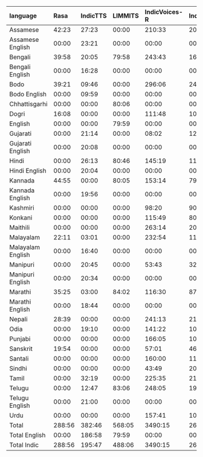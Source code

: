| language          | Rasa   | IndicTTS   | LIMMITS   | IndicVoices-R   | IndicVoices   | Total   |
|:------------------|:-------|:-----------|:----------|:----------------|:--------------|:--------|
| Assamese          | 42:23  | 27:23      | 00:00     | 210:33          | 203:03        | 483:23  |
| Assamese English  | 00:00  | 23:21      | 00:00     | 00:00           | 00:00         | 23:21   |
| Bengali           | 39:58  | 20:05      | 79:58     | 243:43          | 160:45        | 544:30  |
| Bengali English   | 00:00  | 16:28      | 00:00     | 00:00           | 00:00         | 16:28   |
| Bodo              | 39:21  | 09:46      | 00:00     | 296:06          | 244:45        | 590:00  |
| Bodo English      | 00:00  | 09:59      | 00:00     | 00:00           | 00:00         | 09:59   |
| Chhattisgarhi     | 00:00  | 00:00      | 80:06     | 00:00           | 00:00         | 80:06   |
| Dogri             | 16:08  | 00:00      | 00:00     | 111:48          | 103:57        | 231:54  |
| English           | 00:00  | 00:00      | 79:59     | 00:00           | 00:00         | 79:59   |
| Gujarati          | 00:00  | 21:14      | 00:00     | 08:02           | 12:43         | 42:00   |
| Gujarati English  | 00:00  | 20:08      | 00:00     | 00:00           | 00:00         | 20:08   |
| Hindi             | 00:00  | 26:13      | 80:46     | 145:19          | 110:45        | 363:04  |
| Hindi English     | 00:00  | 20:04      | 00:00     | 00:00           | 00:00         | 20:04   |
| Kannada           | 44:55  | 00:00      | 80:05     | 153:14          | 79:40         | 357:55  |
| Kannada English   | 00:00  | 19:56      | 00:00     | 00:00           | 00:00         | 19:56   |
| Kashmiri          | 00:00  | 00:00      | 00:00     | 98:20           | 90:28         | 188:48  |
| Konkani           | 00:00  | 00:00      | 00:00     | 115:49          | 80:25         | 196:15  |
| Maithili          | 00:00  | 00:00      | 00:00     | 263:14          | 200:46        | 464:00  |
| Malayalam         | 22:11  | 03:01      | 00:00     | 232:54          | 119:11        | 377:18  |
| Malayalam English | 00:00  | 16:40      | 00:00     | 00:00           | 00:00         | 16:40   |
| Manipuri          | 00:00  | 20:45      | 00:00     | 53:43           | 32:37         | 107:06  |
| Manipuri English  | 00:00  | 20:34      | 00:00     | 00:00           | 00:00         | 20:34   |
| Marathi           | 35:25  | 03:00      | 84:02     | 116:30          | 87:17         | 326:15  |
| Marathi English   | 00:00  | 18:44      | 00:00     | 00:00           | 00:00         | 18:44   |
| Nepali            | 28:39  | 00:00      | 00:00     | 241:13          | 214:13        | 484:06  |
| Odia              | 00:00  | 19:10      | 00:00     | 141:22          | 106:41        | 267:15  |
| Punjabi           | 00:00  | 00:00      | 00:00     | 166:05          | 104:03        | 270:09  |
| Sanskrit          | 19:54  | 00:00      | 00:00     | 57:01           | 46:22         | 123:18  |
| Santali           | 00:00  | 00:00      | 00:00     | 160:00          | 119:53        | 279:53  |
| Sindhi            | 00:00  | 00:00      | 00:00     | 43:49           | 20:04         | 63:54   |
| Tamil             | 00:00  | 32:19      | 00:00     | 225:35          | 210:53        | 468:48  |
| Telugu            | 00:00  | 12:47      | 83:06     | 248:05          | 198:37        | 542:36  |
| Telugu English    | 00:00  | 21:00      | 00:00     | 00:00           | 00:00         | 21:00   |
| Urdu              | 00:00  | 00:00      | 00:00     | 157:41          | 101:42        | 259:23  |
| Total             | 288:56 | 382:46     | 568:05    | 3490:15         | 2649:00       | 7379:05 |
| Total English     | 00:00  | 186:58     | 79:59     | 00:00           | 00:00         | 266:57  |
| Total Indic       | 288:56 | 195:47     | 488:06    | 3490:15         | 2649:00       | 7112:07 |